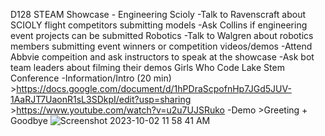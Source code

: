 D128 STEAM Showcase - Engineering
    Scioly
        -Talk to Ravenscraft about SCIOLY flight competitors submitting models
        -Ask Collins if engineering event projects can be submitted
    Robotics
        -Talk to Walgren about robotics members submitting event winners or competition videos/demos
        -Attend Abbvie compeition and ask instructors to speak at the showcase
        -Ask bot team leaders about filming their demos
Girls Who Code
    Lake Stem Conference
        -Information/Intro (20 min)
            >https://docs.google.com/document/d/1hPDraScpofnHp7JGd5JUV-1AaRJT7UaonR1sL3SDkpI/edit?usp=sharing
            >https://www.youtube.com/watch?v=u2u7UJSRuko
        -Demo
            >Greeting + Goodbye
            ![Screenshot 2023-10-02 11 58 41 AM](https://github.com/aashini-kochar/Advanced-Topics-Project/assets/142924231/58eb86f0-bbaa-4260-9796-d034f3d2ba23)
